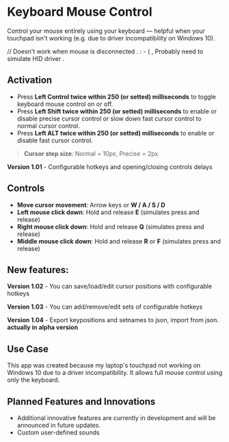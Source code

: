
# Keyboard Mouse Control

Control your mouse entirely using your keyboard — helpful when your touchpad isn't working (e.g. due to driver incompatibility on Windows 10).

// Doesn't work when mouse is disconnected . : - ( , Probably need to simulate HID driver .

## Activation

- Press **Left Control twice within 250 (or setted) milliseconds** to toggle keyboard mouse control on or off.
- Press **Left Shift twice within 250 (or setted) milliseconds** to enable or disable precise cursor control or slow down fast cursor control to normal cursor control.
- Press **Left ALT twice within 250 (or setted) milliseconds** to enable or disable fast cursor control.

> **Cursor step size**: Normal = 10px, Precise = 2px

**Version 1.01** - Configurable hotkeys and opening/closing controls delays

## Controls

- **Move cursor movement**: Arrow keys or **W / A / S / D**
- **Left mouse click down**: Hold and release **E** (simulates press and release)
- **Right mouse click down**: Hold and release **Q** (simulates press and release)
- **Middle mouse click down**: Hold and release **R** or **F** (simulates press and release)

## New features:

**Version 1.02** - You can save/load/edit cursor positions with configurable hotkeys

**Version 1.03** - You can add/remove/edit sets of configurable hotkeys

**Version 1.04** - Export keypositions and setnames to json, import from json. **actually in alpha version**

## Use Case

This app was created because my laptop's touchpad not working on Windows 10 due to a driver incompatibility. It allows full mouse control using only the keyboard.

## Planned Features and Innovations
- Additional innovative features are currently in development and will be announced in future updates.
- Custom user-defined sounds  
